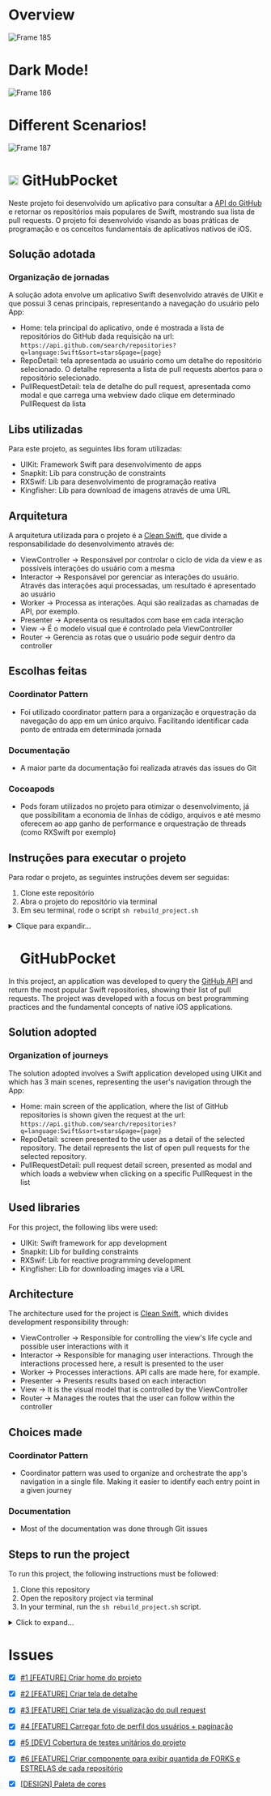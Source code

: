 # Overview
![Frame 185](https://github.com/user-attachments/assets/3896cd6f-0e68-441e-8825-f5dbc120a7e7)

# Dark Mode!
![Frame 186](https://github.com/user-attachments/assets/398360d2-cc8f-4058-a048-75f044a0f8c7)

# Different Scenarios!
![Frame 187](https://github.com/user-attachments/assets/58961e4a-cc69-4280-9dd6-46c8aaa7f508)


# <img src="https://upload.wikimedia.org/wikipedia/commons/0/05/Flag_of_Brazil.svg" alt="BR" height="20"/> GitHubPocket

Neste projeto foi desenvolvido um aplicativo para consultar a [API do GitHub](https://docs.github.com/en/rest/search?apiVersion=2022-11-28#search-repositories "API do GitHub") e retornar os repositórios mais populares de Swift, mostrando sua lista de pull requests. O projeto foi desenvolvido visando as boas práticas de programação e os conceitos fundamentais de aplicativos nativos de iOS.

## Solução adotada
### Organização de jornadas
A solução adota envolve um aplicativo Swift desenvolvido através de UIKit e que possui 3 cenas principais, representando a navegação do usuário pelo App: 
* Home: tela principal do aplicativo, onde é mostrada a lista de repositórios do GitHub dada requisição na url: ```https://api.github.com/search/repositories?q=language:Swift&sort=stars&page={page}```
* RepoDetail: tela apresentada ao usuário como um detalhe do repositório selecionado. O detalhe representa a lista de pull requests abertos para o repositório selecionado.
* PullRequestDetail: tela de detalhe do pull request, apresentada como modal e que carrega uma webview dado clique em determinado PullRequest da lista 
  
## Libs utilizadas
Para este projeto, as seguintes libs foram utilizadas:
* UIKit: Framework Swift para desenvolvimento de apps
* Snapkit: Lib para construção de constraints
* RXSwif: Lib para desenvolvimento de programação reativa
* Kingfisher: Lib para download de imagens através de uma URL 
  
## Arquitetura
A arquitetura utilizada para o projeto é a [Clean Swift](https://rubygarage.org/blog/clean-swift-pros-and-cons), que divide a responsabilidade do desenvolvimento através de: 
* ViewController -> Responsável por controlar o ciclo de vida da view e as possíveis interações do usuário com a mesma
* Interactor -> Responsável por gerenciar as interações do usuário. Através das interações aqui processadas, um resultado é apresentado ao usuário
* Worker -> Processa as interações. Aqui são realizadas as chamadas de API, por exemplo.
* Presenter -> Apresenta os resultados com base em cada interação
* View -> É o modelo visual que é controlado pela ViewController
* Router -> Gerencia as rotas que o usuário pode seguir dentro da controller

## Escolhas feitas
### Coordinator Pattern 
* Foi utilizado coordinator pattern para a organização e orquestração da navegação do app em um único arquivo. Facilitando identificar cada ponto de entrada em determinada jornada
### Documentação
* A maior parte da documentação foi realizada através das issues do Git
  
### Cocoapods
* Pods foram utilizados no projeto para otimizar o desenvolvimento, já que possibilitam a economia de linhas de código, arquivos e até mesmo oferecem ao app ganho de performance e orquestração de threads (como RXSwift por exemplo)

## Instruções para executar o projeto
Para rodar o projeto, as seguintes instruções devem ser seguidas:
1. Clone este repositório
2. Abra o projeto do repositório via terminal
3. Em seu terminal, rode o script ```sh rebuild_project.sh```

  <details>
  <summary> Clique para expandir... </summary>
  
  ![terminal](https://github.com/user-attachments/assets/91342342-b9b9-478f-89fb-e33fa5cb412f)
 
  *Execução do comando no terminal*
  </details>

# <img src="https://upload.wikimedia.org/wikipedia/en/a/a4/Flag_of_the_United_States.svg" height="16" /> GitHubPocket

In this project, an application was developed to query the [GitHub API](https://docs.github.com/en/rest/search?apiVersion=2022-11-28#search-repositories "GitHub API") and return the most popular Swift repositories, showing their list of pull requests. The project was developed with a focus on best programming practices and the fundamental concepts of native iOS applications.

## Solution adopted
### Organization of journeys
The solution adopted involves a Swift application developed using UIKit and which has 3 main scenes, representing the user's navigation through the App: 
* Home: main screen of the application, where the list of GitHub repositories is shown given the request at the url: ```https://api.github.com/search/repositories?q=language:Swift&sort=stars&page={page} ```
* RepoDetail: screen presented to the user as a detail of the selected repository. The detail represents the list of open pull requests for the selected repository.
* PullRequestDetail: pull request detail screen, presented as modal and which loads a webview when clicking on a specific PullRequest in the list

## Used libraries
For this project, the following libs were used:
* UIKit: Swift framework for app development
* Snapkit: Lib for building constraints
* RXSwif: Lib for reactive programming development
* Kingfisher: Lib for downloading images via a URL

## Architecture
The architecture used for the project is [Clean Swift](https://rubygarage.org/blog/clean-swift-pros-and-cons), which divides development responsibility through: 
* ViewController -> Responsible for controlling the view's life cycle and possible user interactions with it
* Interactor -> Responsible for managing user interactions. Through the interactions processed here, a result is presented to the user
* Worker -> Processes interactions. API calls are made here, for example.
* Presenter -> Presents results based on each interaction
* View -> It is the visual model that is controlled by the ViewController
* Router -> Manages the routes that the user can follow within the controller

## Choices made
### Coordinator Pattern 
* Coordinator pattern was used to organize and orchestrate the app's navigation in a single file. Making it easier to identify each entry point in a given journey
### Documentation
* Most of the documentation was done through Git issues

## Steps to run the project
To run this project, the following instructions must be followed:
1. Clone this repository
2. Open the repository project via terminal
3. In your terminal, run the ```sh rebuild_project.sh``` script.
   
  

  <details>
  <summary> Click to expand... </summary>
  
  ![terminal](https://github.com/user-attachments/assets/91342342-b9b9-478f-89fb-e33fa5cb412f)
 
  *Command execution on terminal*
  </details>


# Issues 
- [x] [#1 [FEATURE] Criar home do projeto](https://github.com/biaduque/GitHubPocket/issues/7)

- [x] [#2 [FEATURE] Criar tela de detalhe](https://github.com/biaduque/GitHubPocket/issues/9)

- [x] [#3 [FEATURE] Criar tela de visualização do pull request](https://github.com/biaduque/GitHubPocket/issues/10)

- [x] [#4 [FEATURE] Carregar foto de perfil dos usuários + paginação ](https://github.com/biaduque/GitHubPocket/issues/11)

- [x] [#5 [DEV] Cobertura de testes unitários do projeto](https://github.com/biaduque/GitHubPocket/issues/12)

- [x] [#6 [FEATURE] Criar componente para exibir quantida de FORKS e ESTRELAS de cada repositório](https://github.com/biaduque/GitHubPocket/issues/14)

- [x] [[DESIGN] Paleta de cores](https://github.com/biaduque/GitHubPocket/issues/15)

